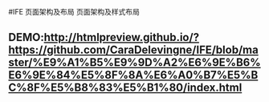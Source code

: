 #IFE 页面架构及布局
页面架构及样式布局

## DEMO:http://htmlpreview.github.io/?https://github.com/CaraDelevingne/IFE/blob/master/%E9%A1%B5%E9%9D%A2%E6%9E%B6%E6%9E%84%E5%8F%8A%E6%A0%B7%E5%BC%8F%E5%B8%83%E5%B1%80/index.html